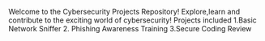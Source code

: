 Welcome to the Cybersecurity Projects Repository! Explore,learn and contribute to the exciting world of cybersecurity! Projects included 1.Basic Network Sniffer 2. Phishing Awareness Training 3.Secure Coding Review
